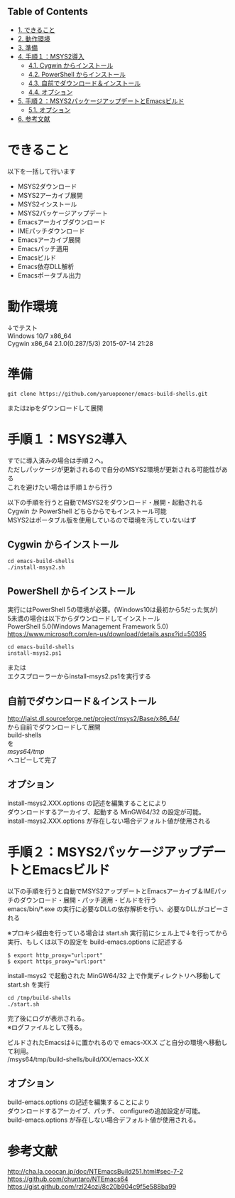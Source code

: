 <div id="table-of-contents">
<h2>Table of Contents</h2>
<div id="text-table-of-contents">
<ul>
<li><a href="#sec-1">1. できること</a></li>
<li><a href="#sec-2">2. 動作環境</a></li>
<li><a href="#sec-3">3. 準備</a></li>
<li><a href="#sec-4">4. 手順１：MSYS2導入</a>
<ul>
<li><a href="#sec-4-1">4.1. Cygwin からインストール</a></li>
<li><a href="#sec-4-2">4.2. PowerShell からインストール</a></li>
<li><a href="#sec-4-3">4.3. 自前でダウンロード＆インストール</a></li>
<li><a href="#sec-4-4">4.4. オプション</a></li>
</ul>
</li>
<li><a href="#sec-5">5. 手順２：MSYS2パッケージアップデートとEmacsビルド</a>
<ul>
<li><a href="#sec-5-1">5.1. オプション</a></li>
</ul>
</li>
<li><a href="#sec-6">6. 参考文献</a></li>
</ul>
</div>
</div>



# できること<a id="sec-1" name="sec-1"></a>

以下を一括して行います  
-   MSYS2ダウンロード
-   MSYS2アーカイブ展開
-   MSYS2インストール
-   MSYS2パッケージアップデート
-   Emacsアーカイブダウンロード
-   IMEパッチダウンロード
-   Emacsアーカイブ展開
-   Emacsパッチ適用
-   Emacsビルド
-   Emacs依存DLL解析
-   Emacsポータブル出力

# 動作環境<a id="sec-2" name="sec-2"></a>

↓でテスト  
Windows 10/7 x86\_64  
Cygwin x86\_64 2.1.0(0.287/5/3) 2015-07-14 21:28  

# 準備<a id="sec-3" name="sec-3"></a>

    git clone https://github.com/yaruopooner/emacs-build-shells.git

またはzipをダウンロードして展開  

# 手順１：MSYS2導入<a id="sec-4" name="sec-4"></a>

すでに導入済みの場合は手順２へ。  
ただしパッケージが更新されるので自分のMSYS2環境が更新される可能性がある  
これを避けたい場合は手順１から行う  

以下の手順を行うと自動でMSYS2をダウンロード・展開・起動される  
Cygwin か PowerShell どちらからでもインストール可能  
MSYS2はポータブル版を使用しているので環境を汚していないはず  

## Cygwin からインストール<a id="sec-4-1" name="sec-4-1"></a>

    cd emacs-build-shells
    ./install-msys2.sh

## PowerShell からインストール<a id="sec-4-2" name="sec-4-2"></a>

実行にはPowerShell 5の環境が必要。(Windows10は最初から5だった気が)  
5未満の場合は以下からダウンロードしてインストール  
PowerShell 5.0(Windows Management Framework 5.0)  
<https://www.microsoft.com/en-us/download/details.aspx?id=50395>  

    cd emacs-build-shells
    install-msys2.ps1

または  
エクスプローラーからinstall-msys2.ps1を実行する  

## 自前でダウンロード＆インストール<a id="sec-4-3" name="sec-4-3"></a>

<http://jaist.dl.sourceforge.net/project/msys2/Base/x86_64/>  
から自前でダウンロードして展開  
build-shells  
を  
*msys64/tmp*  
へコピーして完了  

## オプション<a id="sec-4-4" name="sec-4-4"></a>

install-msys2.XXX.options の記述を編集することにより  
ダウンロードするアーカイブ、起動する MinGW64/32 の設定が可能。  
install-msys2.XXX.options が存在しない場合デフォルト値が使用される  

# 手順２：MSYS2パッケージアップデートとEmacsビルド<a id="sec-5" name="sec-5"></a>

以下の手順を行うと自動でMSYS2アップデートとEmacsアーカイブ＆IMEパッチのダウンロード・展開・パッチ適用・ビルドを行う  
emacs/bin/\*.exe の実行に必要なDLLの依存解析を行い、必要なDLLがコピーされる  

※プロキシ経由を行っている場合は start.sh 実行前にシェル上で↓を行ってから実行、もしくは以下の設定を build-emacs.options に記述する  

    $ export http_proxy="url:port"
    $ export https_proxy="url:port"

install-msys2 で起動された MinGW64/32 上で作業ディレクトリへ移動して start.sh を実行  

    cd /tmp/build-shells
    ./start.sh

完了後にログが表示される。  
※ログファイルとして残る。  

ビルドされたEmacsは↓に置かれるので emacs-XX.X ごと自分の環境へ移動して利用。  
/msys64/tmp/build-shells/build/XX/emacs-XX.X  

## オプション<a id="sec-5-1" name="sec-5-1"></a>

build-emacs.options の記述を編集することにより  
ダウンロードするアーカイブ、パッチ、 configureの追加設定が可能。  
build-emacs.options が存在しない場合デフォルト値が使用される。  

# 参考文献<a id="sec-6" name="sec-6"></a>

<http://cha.la.coocan.jp/doc/NTEmacsBuild251.html#sec-7-2>  
<https://github.com/chuntaro/NTEmacs64>  
<https://gist.github.com/rzl24ozi/8c20b904c9f5e588ba99>
